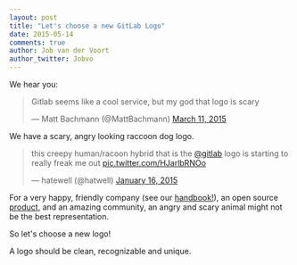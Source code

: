 ```yaml
---
layout: post
title: "Let's choose a new GitLab Logo"
date: 2015-05-14
comments: true
author: Job van der Voort
author_twitter: Jobvo
---
```


We hear you:

<blockquote class="twitter-tweet" lang="en"><p lang="en" dir="ltr">Gitlab seems like a cool service, but my god that logo is scary</p>&mdash; Matt Bachmann (@MattBachmann) <a href="https://twitter.com/MattBachmann/status/575671070268768256">March 11, 2015</a></blockquote>
<script async src="//platform.twitter.com/widgets.js" charset="utf-8"></script>

We have a scary, angry looking raccoon dog logo.

<blockquote class="twitter-tweet" data-cards="hidden" lang="en"><p lang="en" dir="ltr">this creepy human/racoon hybrid that is the <a href="https://twitter.com/gitlab">@gitlab</a> logo is starting to really freak me out <a href="http://t.co/HJarlbRNOo">pic.twitter.com/HJarlbRNOo</a></p>&mdash; hatewell (@hatwell) <a href="https://twitter.com/hatwell/status/556028082709348352">January 16, 2015</a></blockquote>
<script async src="//platform.twitter.com/widgets.js" charset="utf-8"></script>


For a very happy, friendly company (see our [handbook!](http://localhost:4000/team-handbook)),
an open source [product](https://gitlab.com/gitlab-org/gitlab-ce/blob/master/README.md),
and an amazing community, an angry and scary animal might not be the best representation.

So let's choose a new logo!

<!-- more -->

A logo should be clean, recognizable and unique.
